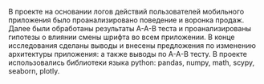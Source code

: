 В проекте на основании логов действий пользователей мобильного приложения было проанализировано поведение и воронка продаж.
Далее были обработаны результаты А-А-В теста и проанализированы гипотезы о влиянии смены шрифта во всем приложении.
В конце исследования сделаны выводы и внесены предложения по изменению архитектуры приложения: а также выводы по А-А-В тесту.
В проекте использовались библиотеки языка python: pandas, numpy, math, scypy, seaborn, plotly.
